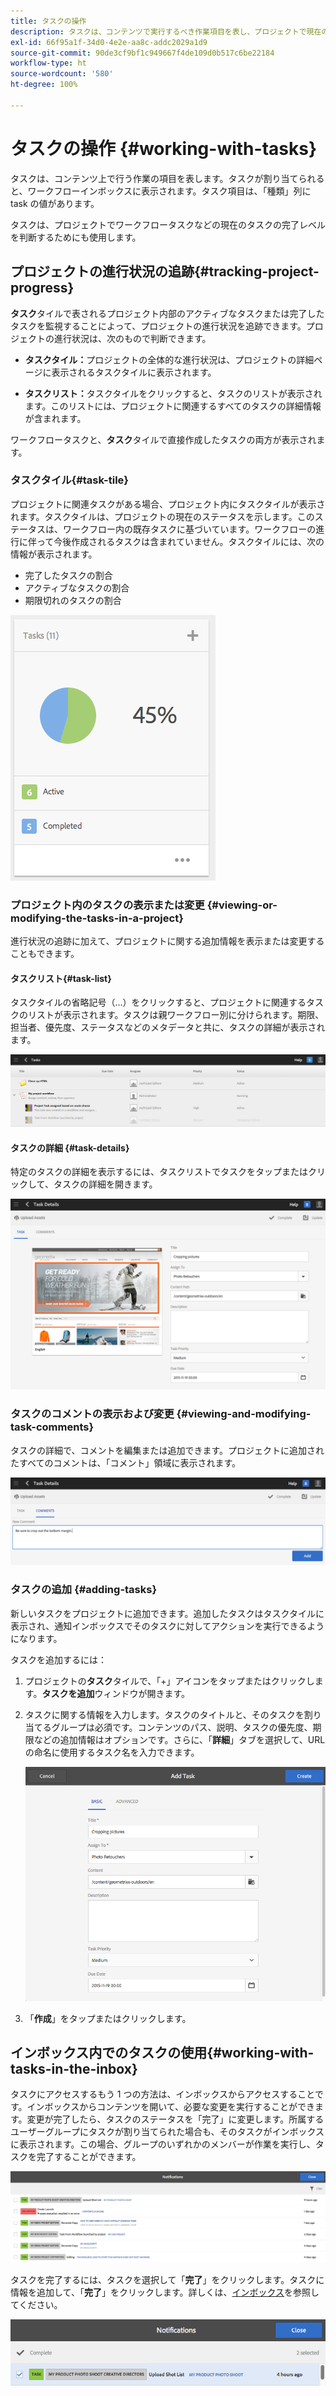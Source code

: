 ```yaml
---
title: タスクの操作
description: タスクは、コンテンツで実行するべき作業項目を表し、プロジェクトで現在のタスクの完了レベルを判断するために使用されます。
exl-id: 66f95a1f-34d0-4e2e-aa8c-addc2029a1d9
source-git-commit: 90de3cf9bf1c949667f4de109d0b517c6be22184
workflow-type: ht
source-wordcount: '580'
ht-degree: 100%

---
```


# タスクの操作 {#working-with-tasks}

タスクは、コンテンツ上で行う作業の項目を表します。タスクが割り当てられると、ワークフローインボックスに表示されます。タスク項目は、「種類」列に task の値があります。

タスクは、プロジェクトでワークフロータスクなどの現在のタスクの完了レベルを判断するためにも使用します。

## プロジェクトの進行状況の追跡{#tracking-project-progress}

**タスク**&#x200B;タイルで表されるプロジェクト内部のアクティブなタスクまたは完了したタスクを監視することによって、プロジェクトの進行状況を追跡できます。プロジェクトの進行状況は、次のもので判断できます。

* **タスクタイル：**&#x200B;プロジェクトの全体的な進行状況は、プロジェクトの詳細ページに表示されるタスクタイルに表示されます。

* **タスクリスト：**&#x200B;タスクタイルをクリックすると、タスクのリストが表示されます。このリストには、プロジェクトに関連するすべてのタスクの詳細情報が含まれます。

ワークフロータスクと、**タスク**&#x200B;タイルで直接作成したタスクの両方が表示されます。

### タスクタイル{#task-tile}

プロジェクトに関連タスクがある場合、プロジェクト内にタスクタイルが表示されます。タスクタイルは、プロジェクトの現在のステータスを示します。このステータスは、ワークフロー内の既存タスクに基づいています。ワークフローの進行に伴って今後作成されるタスクは含まれていません。タスクタイルには、次の情報が表示されます。

* 完了したタスクの割合
* アクティブなタスクの割合
* 期限切れのタスクの割合

![タスクタイル](/help/sites-cloud/authoring/assets/projects-tasks.png)

### プロジェクト内のタスクの表示または変更 {#viewing-or-modifying-the-tasks-in-a-project}

進行状況の追跡に加えて、プロジェクトに関する追加情報を表示または変更することもできます。

#### タスクリスト{#task-list}

タスクタイルの省略記号（...）をクリックすると、プロジェクトに関連するタスクのリストが表示されます。タスクは親ワークフロー別に分けられます。期限、担当者、優先度、ステータスなどのメタデータと共に、タスクの詳細が表示されます。

![タスクリスト](/help/sites-cloud/authoring/assets/projects-task-list.png)

#### タスクの詳細 {#task-details}

特定のタスクの詳細を表示するには、タスクリストでタスクをタップまたはクリックして、タスクの詳細を開きます。

![タスクの詳細](/help/sites-cloud/authoring/assets/projects-task-details.png)

### タスクのコメントの表示および変更 {#viewing-and-modifying-task-comments}

タスクの詳細で、コメントを編集または追加できます。プロジェクトに追加されたすべてのコメントは、「コメント」領域に表示されます。

![タスクに関するコメント](/help/sites-cloud/authoring/assets/projects-tasks-comments.png)

### タスクの追加 {#adding-tasks}

新しいタスクをプロジェクトに追加できます。追加したタスクはタスクタイルに表示され、通知インボックスでそのタスクに対してアクションを実行できるようになります。

タスクを追加するには：

1. プロジェクトの&#x200B;**タスク**&#x200B;タイルで、「+」アイコンをタップまたはクリックします。**タスクを追加**&#x200B;ウィンドウが開きます。
1. タスクに関する情報を入力します。タスクのタイトルと、そのタスクを割り当てるグループは必須です。コンテンツのパス、説明、タスクの優先度、期限などの追加情報はオプションです。さらに、「**詳細**」タブを選択して、URL の命名に使用するタスク名を入力できます。

   ![タスクの追加](/help/sites-cloud/authoring/assets/projects-add-task.png)

1. 「**作成**」をタップまたはクリックします。

## インボックス内でのタスクの使用{#working-with-tasks-in-the-inbox}

タスクにアクセスするもう 1 つの方法は、インボックスからアクセスすることです。インボックスからコンテンツを開いて、必要な変更を実行することができます。変更が完了したら、タスクのステータスを「完了」に変更します。所属するユーザーグループにタスクが割り当てられた場合も、そのタスクがインボックスに表示されます。この場合、グループのいずれかのメンバーが作業を実行し、タスクを完了することができます。

![インボックス内のタスク](/help/sites-cloud/authoring/assets/projects-task-inbox.png)

タスクを完了するには、タスクを選択して「**完了**」をクリックします。タスクに情報を追加して、「**完了**」をクリックします。詳しくは、[インボックス](/help/sites-cloud/authoring/getting-started/inbox.md)を参照してください。

![タスク通知](/help/sites-cloud/authoring/assets/projects-task-notifications.png)
